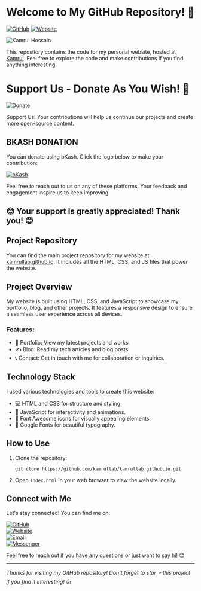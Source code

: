 # Welcome to My GitHub Repository! 👋

[![GitHub](https://img.shields.io/badge/GitHub-kamrullab-blue?style=for-the-badge&logo=github)](https://github.com/kamrullab)
[![Website](https://img.shields.io/badge/Website-kamrul.us-green?style=for-the-badge&logo=google-chrome)](https://kamrul.us/) <br>

![Kamrul Hossain](https://avatars.githubusercontent.com/u/128359757)

This repository contains the code for my personal website, hosted at [Kamrul](https://Kamrul.us). Feel free to explore the code and make contributions if you find anything interesting!
# Support Us - Donate As You Wish! 🙏

[![Donate](https://img.shields.io/badge/Donate-As%20you%20wish-blue.svg)](https://shop.bkash.com/elite-kamrul01568670982/paymentlink)

Support Us! Your contributions will help us continue our projects and create more open-source content.

## BKASH DONATION

You can donate using bKash. Click the logo below to make your contribution:


[![bKash](https://github.com/user-attachments/assets/a51ada1a-22d4-423b-a63a-4864cb8afe84)](https://shop.bkash.com/elite-kamrul01568670982/paymentlink)



Feel free to reach out to us on any of these platforms. Your feedback and engagement inspire us to keep improving.

## 😊 Your support is greatly appreciated! Thank you! 😊

## Project Repository

You can find the main project repository for my website at [kamrullab.github.io](https://github.com/kamrullab/kamrullab.github.io). It includes all the HTML, CSS, and JS files that power the website.

## Project Overview

My website is built using HTML, CSS, and JavaScript to showcase my portfolio, blog, and other projects. It features a responsive design to ensure a seamless user experience across all devices.

### Features:

- 🎨 Portfolio: View my latest projects and works.
- ✍️ Blog: Read my tech articles and blog posts.
- 📞 Contact: Get in touch with me for collaboration or inquiries.

## Technology Stack

I used various technologies and tools to create this website:

- 💻 HTML and CSS for structure and styling.
- 🚀 JavaScript for interactivity and animations.
- 🔮 Font Awesome icons for visually appealing elements.
- 🎨 Google Fonts for beautiful typography.

## How to Use

1. Clone the repository:
   ```
   git clone https://github.com/kamrullab/kamrullab.github.io.git
   ```

2. Open `index.html` in your web browser to view the website locally.

## Connect with Me

Let's stay connected! You can find me on:

[![GitHub](https://img.shields.io/badge/GitHub-kamrullab-blue?style=for-the-badge&logo=github)](https://github.com/kamrullab) <br>
[![Website](https://img.shields.io/badge/Website-kamrul.us-green?style=for-the-badge&logo=google-chrome)](https://kamrul.us/) <br>
[![Email](https://img.shields.io/badge/Email-mr.kamrul61%40gmail.com-red?style=for-the-badge&logo=gmail)](mailto:mr.kamrul61@gmail.com) <br>
[![Messenger](https://img.shields.io/badge/Messenger-m.me%2Felitekamrul-blue?style=for-the-badge&logo=messenger)](https://m.me/elitekamrul) <br>

Feel free to reach out if you have any questions or just want to say hi! 😊

---
_Thanks for visiting my GitHub repository! Don't forget to star ⭐ this project if you find it interesting!_ 👍
